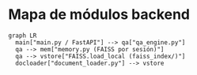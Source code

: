 # Mapa de módulos backend

```mermaid
graph LR
  main["main.py / FastAPI"] --> qa["qa_engine.py"]
  qa --> mem["memory.py (FAISS por sesión)"]
  qa --> vstore["FAISS.load_local (faiss_index/)"]
  docloader["document_loader.py"] --> vstore
